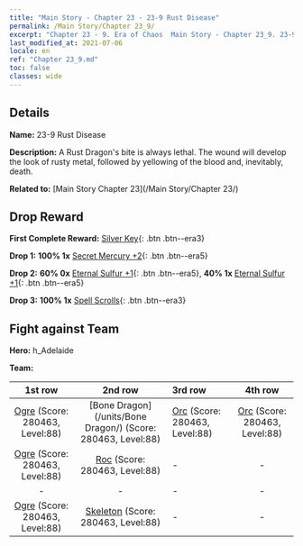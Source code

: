 ```yaml
---
title: "Main Story - Chapter 23 - 23-9 Rust Disease"
permalink: /Main Story/Chapter 23_9/
excerpt: "Chapter 23 - 9. Era of Chaos  Main Story - Chapter 23_9. 23-9 Rust Disease"
last_modified_at: 2021-07-06
locale: en
ref: "Chapter 23_9.md"
toc: false
classes: wide
---
```


## Details

 **Name:** 23-9 Rust Disease

 **Description:** A Rust Dragon's bite is always lethal. The wound will develop the look of rusty metal, followed by yellowing of the blood and, inevitably, death.

 **Related to:** [Main Story Chapter 23](/Main Story/Chapter 23/)

## Drop Reward

 **First Complete Reward:** [Silver Key](/Items/con_693/){: .btn .btn--era3}

 **Drop 1:** **100% 1x** [Secret Mercury +2](/Items/mat_77/){: .btn .btn--era5}

 **Drop 2:** **60% 0x** [Eternal Sulfur +1](/Items/mat_71/){: .btn .btn--era5}, **40% 1x** [Eternal Sulfur +1](/Items/mat_71/){: .btn .btn--era5}

 **Drop 3:** **100% 1x** [Spell Scrolls](/Items/con_694/){: .btn .btn--era3}


## Fight against Team
 **Hero:** h_Adelaide

 **Team:**


  | 1st row | 2nd row | 3rd row | 4th row |
  |:----:|:----:|:----|:----:|
  | [Ogre](/units/Ogre/) (Score: 280463, Level:88)  | [Bone Dragon](/units/Bone Dragon/) (Score: 280463, Level:88)  | [Orc](/units/Orc/) (Score: 280463, Level:88)  | [Orc](/units/Orc/) (Score: 280463, Level:88)  |
  | [Ogre](/units/Ogre/) (Score: 280463, Level:88)  | [Roc](/units/Roc/) (Score: 280463, Level:88)  | - | - |
  | - | - | - | - |
  | [Ogre](/units/Ogre/) (Score: 280463, Level:88)  | [Skeleton](/units/Skeleton/) (Score: 280463, Level:88)  | - | - |


